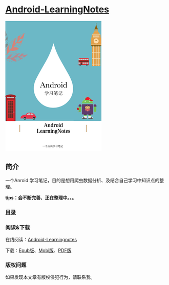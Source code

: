 [Android-LearningNotes](https://fushenghua.gitbooks.io/android-learningnotes/)
===
![cover_smal](cover_small.jpg)


简介
--

一个Anroid 学习笔记，目的是想用爬虫数据分析、及结合自己学习中知识点的整理。

**tips：会不断完善、正在整理中。。。**

### [目录](SUMMARY.md)
	
### 阅读&下载
	
在线阅读：[Android-Learningnotes](https://fushenghua.gitbooks.io/android-learningnotes/)

下载：[Epub版](docs/Android-Learningnotes.epub)、[Mobi版](docs/Android-Learningnotes.mobi)、[PDF版]()


### 版权问题

如果发现本文章有版权侵犯行为，请联系我。


